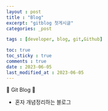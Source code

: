 ```yaml
---
layout : post
title : "Blog"
excerpt: "gitblog 첫게시글"
categories: _post

tags : [developer, blog, git,Github]

toc: true 
toc_sticky : true
comments : true
date : 2023-06-05
last_modified_at : 2023-06-05
---
```


🙌 Git Blog 🙌

- 혼자 개념정리하는 블로그 


